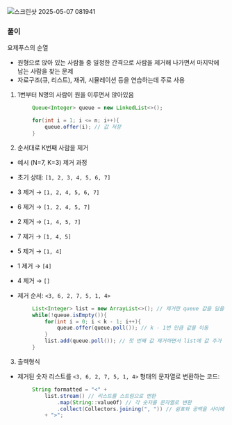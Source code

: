 ![스크린샷 2025-05-07 081941](https://github.com/user-attachments/assets/f27dee20-694d-4171-8a26-582ba7978761)

### 풀이

요제푸스의 순열
- 원형으로 앉아 있는 사람들 중 일정한 간격으로 사람을 제거해 나가면서 마지막에 남는 사람을 찾는 문제
- 자료구조(큐, 리스트), 재귀, 시뮬레이션 등을 연습하는데 주로 사용

1. 1번부터 N명의 사람이 원을 이루면서 앉아있음
``` java
        Queue<Integer> queue = new LinkedList<>();

        for(int i = 1; i <= n; i++){
            queue.offer(i); // 값 저장
        }
```

2. 순서대로 K번째 사람을 제거
- 예시 (N=7, K=3) 제거 과정

- 초기 상태: `[1, 2, 3, 4, 5, 6, 7]`

- 3 제거 → `[1, 2, 4, 5, 6, 7]`
- 6 제거 → `[1, 2, 4, 5, 7]`
- 2 제거 → `[1, 4, 5, 7]`
- 7 제거 → `[1, 4, 5]`
- 5 제거 → `[1, 4]`
- 1 제거 → `[4]`
- 4 제거 → `[]`

- 제거 순서: `<3, 6, 2, 7, 5, 1, 4>`

``` java
        List<Integer> list = new ArrayList<>(); // 제거한 queue 값을 담을 List
        while(!queue.isEmpty()){
            for(int i = 0; i < k - 1; i++){
                queue.offer(queue.poll()); // k - 1번 만큼 값을 이동
            }
            list.add(queue.poll()); // 첫 번째 값 제거하면서 list에 값 추가
        }
```

3. 출력형식
- 제거된 숫자 리스트를 `<3, 6, 2, 7, 5, 1, 4>` 형태의 문자열로 변환하는 코드:

``` java
        String formatted = "<" + 
            list.stream() // 리스트를 스트림으로 변환
                .map(String::valueOf) // 각 숫자를 문자열로 변환
                .collect(Collectors.joining(", ")) // 쉼표와 공백을 사이에 넣어 하나의 문자열로 합침
            + ">";
```